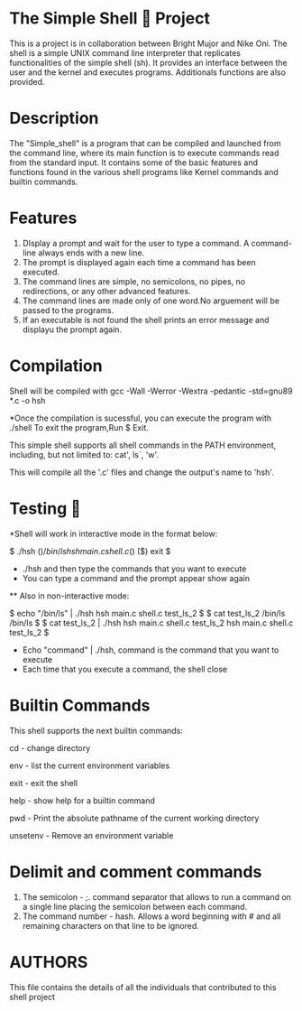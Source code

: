 # The Simple Shell 🐚 Project

This is a project is in collaboration between Bright Mujor and Nike Oni. The shell is a simple UNIX command line interpreter that replicates functionalities of the simple shell (sh). It provides an interface between the user and the kernel and executes programs. Additionals functions are also provided.

# Description 

The "Simple_shell" is a program that can be compiled and launched from the command line, where its main function is to execute commands read from the standard input. It contains some of the basic features and functions found in the various shell programs like Kernel commands and builtin commands.

# Features

1. DIsplay a prompt and wait for the user to type a command. A command-line always ends with a new line.
2. The prompt is displayed again each time a command has been executed.
3. The command lines are simple, no semicolons, no pipes, no redirections, or any other advanced features.
4.  The command lines are made only of one word.No arguement will be passed to the programs. 
5. If an executable is not found the shell prints an error message and displayu the prompt again.

# Compilation
Shell will be compiled with gcc -Wall -Werror -Wextra -pedantic -std=gnu89 *.c -o hsh

*Once the compilation is sucessful, you can execute the program with ./shell To exit the program,Run $ Exit.

This simple shell supports all shell commands in the PATH environment, including, but not limited to: cat', ls`, 'w'.

This will compile all the '.c' files and change the output's name to 'hsh'.

# Testing  🔨
*Shell will work in interactive mode in the format below:

$ ./hsh
($) /bin/ls
hsh main.c shell.c
($)
($) exit
$

* ./hsh and then type the commands that you want to execute
* You can type a command and the prompt appear show again

** Also in non-interactive mode:

$ echo "/bin/ls" | ./hsh
hsh main.c shell.c test_ls_2
$
$ cat test_ls_2
/bin/ls
/bin/ls
$
$ cat test_ls_2 | ./hsh
hsh main.c shell.c test_ls_2
hsh main.c shell.c test_ls_2
$

* Echo "command" | ./hsh, command is the command that you want to execute
* Each time that you execute a command, the shell close


# Builtin Commands

This shell supports the next builtin commands:

cd - change directory

env - list the current environment variables

exit - exit the shell

help - show help for a builtin command

pwd - Print the absolute pathname of the current working directory

unsetenv - Remove an environment variable

# Delimit and comment commands
1. The semicolon - ;. command separator that allows to run a command on a single line placing the semicolon between
   each command.
2. The command number - hash. Allows a word beginning with # and all remaining characters on that line to be ignored.


# AUTHORS
This file contains the details of all the individuals that contributed to this shell project


